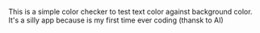 This is a simple color checker to test text color against background color. It's a silly app because is my first time ever coding (thansk to AI)
